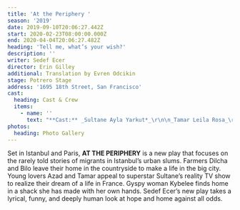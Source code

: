 ```yaml
---
title: 'At the Periphery '
season: '2019'
date: 2019-09-10T20:06:27.442Z
start: 2020-02-23T08:00:00.000Z
end: 2020-04-04T20:06:27.482Z
heading: 'Tell me, what’s your wish?'
description: ''
writer: Sedef Ecer
director: Erin Gilley
additional: Translation by Evren Odcikin
stage: Potrero Stage
address: '1695 18th Street, San Francisco'
cast:
  heading: Cast & Crew
  items:
    - name: ''
      text: "**Cast:** _Sultane Ayla Yarkut*_\r\n\n_Tamar Leila Rosa_\r\n\n_Azad Zaya Kolia_\r\n\n_Bilo Lijesh Krishnan_\r\n\n_Dilcha Sofia Ahmad*_\n\n****\n\n**Scenic: Kate Boyd (confirmed)**\r\n\n**Lights: Cassie Barnes (confirmed)**\r\n\n**Sound: James Ard (confirmed)**\r\n\n**Costumes: Maggie Whittacker (confirmed)**\r\n\n**Makeup & Hair: Kenan Arun (confirmed)**\r\n\n**Props: Grisel?**\r\n\n**Projections: Nima Dehghani (confirmed)**\n\n****\n\n**Cultural Consultant: Evren Odcikin**\r\n\n**Stage Manager: ?**\r\n\n**Assistant Stage Manager: Rachel Mogan?**\r\n\n**Assistant Stage Manager: Sophie Burke?**\r\n\n**Production Manager: Stephanie Alyson**\r\n\n**Technical Director: Beckett Finn**"
photos:
  heading: Photo Gallery
---
```

Set in Istanbul and Paris, **AT THE PERIPHERY** is a new play that focuses on the rarely told stories of migrants in Istanbul’s urban slums. Farmers Dilcha and Bilo leave their home in the countryside to make a life in the big city. Young lovers Azad and Tamar appeal to superstar Sultane’s reality TV show to realize their dream of a life in France. Gyspy woman Kybelee finds home in a shack she has made with her own hands. Sedef Ecer’s new play takes a lyrical, funny, and deeply human look at hope and home against all odds.
